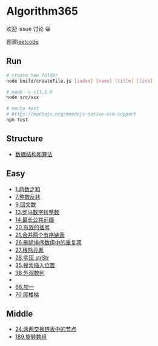# Algorithm365

欢迎 issue 讨论 😀

题源[leetcode](https://leetcode-cn.com/)

## Run

```sh
# create new folder
node build/createFile.js [index] [name] [title] [link]

# node -v v13.2.0
node src/xxx

# mocha test
# https://mochajs.org/#nodejs-native-esm-support
npm test
```

## Structure

- [数据结构和算法](./src/structure/note.md)

## Easy

- [1.两数之和](./src/1.twoSum/note.md)
- [7.整数反转](./src/7.reverse/note.md)
- [9.回文数](./src/9.isPalindrome/note.md)
- [13.罗马数字转整数](./src/13.romanToInt/note.md)
- [14.最长公共前缀](./src/14.longestCommonPrefix/note.md)
- [20.有效的括号](./src/20.isValid/note.md)
- [21.合并两个有序链表](./src/21.mergeTwoLists/note.md)
- [26.删除排序数组中的重复项](./src/26.removeDuplicates/note.md)
- [27.移除元素](./src/27.removeElement/note.md)
- [28.实现 strStr](./src/28.strStr/note.md)
- [35.搜索插入位置](./src/35.searchInsert/note.md)
- [38.外观数列](./src/38.countAndSay/note.md)
-
- [66.加一](./src/66.plusOne/note.md)
- [70.爬楼梯](./src/70.climbStairs/note.md)

## Middle

- [24.两两交换链表中的节点](./src/24.swapPairs/note.md)
- [189.旋转数组](./src/189.rotate/note.md)
